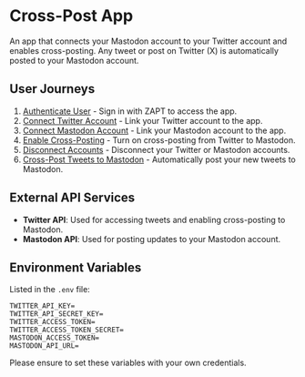 # Cross-Post App

An app that connects your Mastodon account to your Twitter account and enables cross-posting. Any tweet or post on Twitter (X) is automatically posted to your Mastodon account.

## User Journeys

1. [Authenticate User](docs/journeys/authenticate-user.md) - Sign in with ZAPT to access the app.
2. [Connect Twitter Account](docs/journeys/connect-twitter-account.md) - Link your Twitter account to the app.
3. [Connect Mastodon Account](docs/journeys/connect-mastodon-account.md) - Link your Mastodon account to the app.
4. [Enable Cross-Posting](docs/journeys/enable-cross-posting.md) - Turn on cross-posting from Twitter to Mastodon.
5. [Disconnect Accounts](docs/journeys/disconnect-accounts.md) - Disconnect your Twitter or Mastodon accounts.
6. [Cross-Post Tweets to Mastodon](docs/journeys/cross-post-tweets.md) - Automatically post your new tweets to Mastodon.

## External API Services

- **Twitter API**: Used for accessing tweets and enabling cross-posting to Mastodon.
- **Mastodon API**: Used for posting updates to your Mastodon account.

## Environment Variables

Listed in the `.env` file:

```
TWITTER_API_KEY=
TWITTER_API_SECRET_KEY=
TWITTER_ACCESS_TOKEN=
TWITTER_ACCESS_TOKEN_SECRET=
MASTODON_ACCESS_TOKEN=
MASTODON_API_URL=
```

Please ensure to set these variables with your own credentials.
